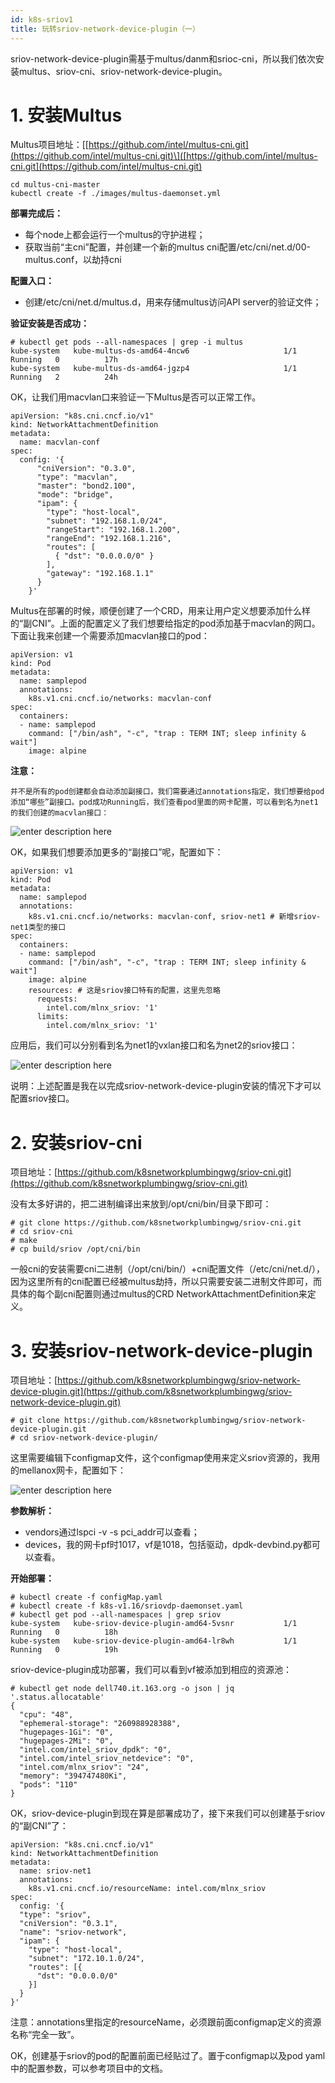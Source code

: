 ```yaml
---
id: k8s-sriov1
title: 玩转sriov-network-device-plugin（一）
---
```


sriov-network-device-plugin需基于multus/danm和srioc-cni，所以我们依次安装multus、sriov-cni、sriov-network-device-plugin。

# 1\. 安装Multus

Multus项目地址：\[[https://github.com/intel/multus-cni.git](https://github.com/intel/multus-cni.git)\]([https://github.com/intel/multus-cni.git](https://github.com/intel/multus-cni.git)

```
cd multus-cni-master
kubectl create -f ./images/multus-daemonset.yml
```

**部署完成后：**

* 每个node上都会运行一个multus的守护进程；
* 获取当前“主cni”配置，并创建一个新的multus cni配置/etc/cni/net.d/00-multus.conf，以劫持cni

**配置入口：**

* 创建/etc/cni/net.d/multus.d，用来存储multus访问API server的验证文件；
    
**验证安装是否成功：**

```
# kubectl get pods --all-namespaces | grep -i multus
kube-system   kube-multus-ds-amd64-4ncw6                     1/1     Running   0          17h
kube-system   kube-multus-ds-amd64-jgzp4                     1/1     Running   2          24h
```

OK，让我们用macvlan口来验证一下Multus是否可以正常工作。

```
apiVersion: "k8s.cni.cncf.io/v1"
kind: NetworkAttachmentDefinition
metadata:
  name: macvlan-conf
spec:
  config: '{
      "cniVersion": "0.3.0",
      "type": "macvlan",
      "master": "bond2.100",
      "mode": "bridge",
      "ipam": {
        "type": "host-local",
        "subnet": "192.168.1.0/24",
        "rangeStart": "192.168.1.200",
        "rangeEnd": "192.168.1.216",
        "routes": [
          { "dst": "0.0.0.0/0" }
        ],
        "gateway": "192.168.1.1"
      }
    }'
```

Multus在部署的时候，顺便创建了一个CRD，用来让用户定义想要添加什么样的“副CNI”。上面的配置定义了我们想要给指定的pod添加基于macvlan的网口。下面让我来创建一个需要添加macvlan接口的pod：

~~~
apiVersion: v1
kind: Pod
metadata:
  name: samplepod
  annotations:
    k8s.v1.cni.cncf.io/networks: macvlan-conf
spec:
  containers:
  - name: samplepod
    command: ["/bin/ash", "-c", "trap : TERM INT; sleep infinity & wait"]
    image: alpine
~~~

**注意：**

    并不是所有的pod创建都会自动添加副接口，我们需要通过annotations指定，我们想要给pod添加“哪些”副接口。pod成功Running后，我们查看pod里面的网卡配置，可以看到名为net1的我们创建的macvlan接口：

![enter description here](./images/1614305778007.png)

OK，如果我们想要添加更多的“副接口”呢，配置如下：

```
apiVersion: v1
kind: Pod
metadata:
  name: samplepod
  annotations:
    k8s.v1.cni.cncf.io/networks: macvlan-conf, sriov-net1 # 新增sriov-net1类型的接口
spec:
  containers:
  - name: samplepod
    command: ["/bin/ash", "-c", "trap : TERM INT; sleep infinity & wait"]
    image: alpine
    resources: # 这是sriov接口特有的配置，这里先忽略
      requests:
        intel.com/mlnx_sriov: '1'
      limits:
        intel.com/mlnx_sriov: '1'
```

应用后，我们可以分别看到名为net1的vxlan接口和名为net2的sriov接口：

![enter description here](./images/1614305806391.png)

说明：上述配置是我在以完成sriov-network-device-plugin安装的情况下才可以配置sriov接口。

# 2\. 安装sriov-cni

项目地址：[https://github.com/k8snetworkplumbingwg/sriov-cni.git](https://github.com/k8snetworkplumbingwg/sriov-cni.git)

没有太多好讲的，把二进制编译出来放到/opt/cni/bin/目录下即可：

```
# git clone https://github.com/k8snetworkplumbingwg/sriov-cni.git
# cd sriov-cni
# make
# cp build/sriov /opt/cni/bin
```

一般cni的安装需要cni二进制（/opt/cni/bin/）+cni配置文件（/etc/cni/net.d/），因为这里所有的cni配置已经被multus劫持，所以只需要安装二进制文件即可，而具体的每个副cni配置则通过multus的CRD NetworkAttachmentDefinition来定义。

# 3\. 安装sriov-network-device-plugin

项目地址：[https://github.com/k8snetworkplumbingwg/sriov-network-device-plugin.git](https://github.com/k8snetworkplumbingwg/sriov-network-device-plugin.git)

```
# git clone https://github.com/k8snetworkplumbingwg/sriov-network-device-plugin.git
# cd sriov-network-device-plugin/
```

这里需要编辑下configmap文件，这个configmap使用来定义sriov资源的，我用的mellanox网卡，配置如下：

![enter description here](./images/1614305844183.png)

**参数解析：**

 - vendors通过lspci -v -s pci\_addr可以查看；
 - devices，我的网卡pf时1017，vf是1018，包括驱动，dpdk-devbind.py都可以查看。

**开始部署：**
```
# kubectl create -f configMap.yaml
# kubectl create -f k8s-v1.16/sriovdp-daemonset.yaml
# kubectl get pod --all-namespaces | grep sriov
kube-system   kube-sriov-device-plugin-amd64-5vsnr           1/1     Running   0          18h
kube-system   kube-sriov-device-plugin-amd64-lr8wh           1/1     Running   0          19h
```

sriov-device-plugin成功部署，我们可以看到vf被添加到相应的资源池：

```
# kubectl get node dell740.it.163.org -o json | jq '.status.allocatable'
{
  "cpu": "48",
  "ephemeral-storage": "260988928388",
  "hugepages-1Gi": "0",
  "hugepages-2Mi": "0",
  "intel.com/intel_sriov_dpdk": "0",
  "intel.com/intel_sriov_netdevice": "0",
  "intel.com/mlnx_sriov": "24",
  "memory": "394747480Ki",
  "pods": "110"
}
```

OK，sriov-device-plugin到现在算是部署成功了，接下来我们可以创建基于sriov的“副CNI”了：

```
apiVersion: "k8s.cni.cncf.io/v1"
kind: NetworkAttachmentDefinition
metadata:
  name: sriov-net1
  annotations:
    k8s.v1.cni.cncf.io/resourceName: intel.com/mlnx_sriov
spec:
  config: '{
  "type": "sriov",
  "cniVersion": "0.3.1",
  "name": "sriov-network",
  "ipam": {
    "type": "host-local",
    "subnet": "172.10.1.0/24",
    "routes": [{
      "dst": "0.0.0.0/0"
    }]
  }
}'
```

注意：annotations里指定的resourceName，必须跟前面configmap定义的资源名称“完全一致”。

OK，创建基于sriov的pod的配置前面已经贴过了。置于configmap以及pod yaml中的配置参数，可以参考项目中的文档。


